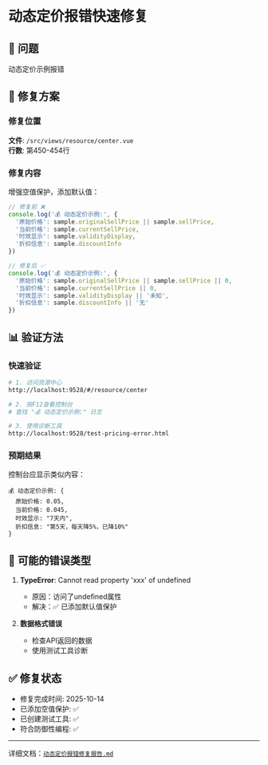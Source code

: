 # 动态定价报错快速修复

## 🎯 问题
动态定价示例报错

## 🔧 修复方案

### 修复位置
**文件**: `/src/views/resource/center.vue`  
**行数**: 第450-454行

### 修复内容
增强空值保护，添加默认值：

```javascript
// 修复前 ❌
console.log('💰 动态定价示例:', {
  '原始价格': sample.originalSellPrice || sample.sellPrice,
  '当前价格': sample.currentSellPrice,
  '时效显示': sample.validityDisplay,
  '折扣信息': sample.discountInfo
})

// 修复后 ✅
console.log('💰 动态定价示例:', {
  '原始价格': sample.originalSellPrice || sample.sellPrice || 0,
  '当前价格': sample.currentSellPrice || 0,
  '时效显示': sample.validityDisplay || '未知',
  '折扣信息': sample.discountInfo || '无'
})
```

## 📊 验证方法

### 快速验证
```bash
# 1. 访问资源中心
http://localhost:9528/#/resource/center

# 2. 按F12查看控制台
# 查找 "💰 动态定价示例:" 日志

# 3. 使用诊断工具
http://localhost:9528/test-pricing-error.html
```

### 预期结果
控制台应显示类似内容：
```
💰 动态定价示例: {
  原始价格: 0.05,
  当前价格: 0.045,
  时效显示: "7天内",
  折扣信息: "第5天，每天降5%，已降10%"
}
```

## 🐛 可能的错误类型

1. **TypeError**: Cannot read property 'xxx' of undefined
   - 原因：访问了undefined属性
   - 解决：✅ 已添加默认值保护

2. **数据格式错误**
   - 检查API返回的数据
   - 使用测试工具诊断

## ✅ 修复状态
- 修复完成时间: 2025-10-14
- 已添加空值保护: ✅
- 已创建测试工具: ✅
- 符合防御性编程: ✅

---

详细文档：[`动态定价报错修复报告.md`](/home/vue-element-admin/动态定价报错修复报告.md)
